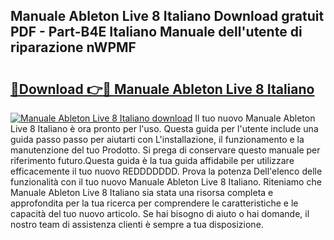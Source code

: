 ## Manuale Ableton Live 8 Italiano Download gratuit PDF - Part-B4E Italiano Manuale dell'utente di riparazione nWPMF

# <h2><a href="http://dfgeg10.blite.top/?on=Manuale+Ableton+Live+8+Italiano">🔗Download 👉🔴 Manuale Ableton Live 8 Italiano</a></h2>

[![Manuale Ableton Live 8 Italiano download](https://i.imgur.com/lujVjoI.png)](http://dfgeg10.blite.top/?on=Manuale+Ableton+Live+8+Italiano)
Il tuo nuovo Manuale Ableton Live 8 Italiano è ora pronto per l'uso. Questa guida per l'utente include una guida passo passo per aiutarti con L'installazione, il funzionamento e la manutenzione del tuo Prodotto. Si prega di conservare questo manuale per riferimento futuro.Questa guida è la tua guida affidabile per utilizzare efficacemente il tuo nuovo REDDDDDDD. Prova la potenza Dell'elenco delle funzionalità con il tuo nuovo Manuale Ableton Live 8 Italiano. Riteniamo che Manuale Ableton Live 8 Italiano sia stata una risorsa completa e approfondita per la tua ricerca per comprendere le caratteristiche e le capacità del tuo nuovo articolo. Se hai bisogno di aiuto o hai domande, il nostro team di assistenza clienti è sempre a tua disposizione.
